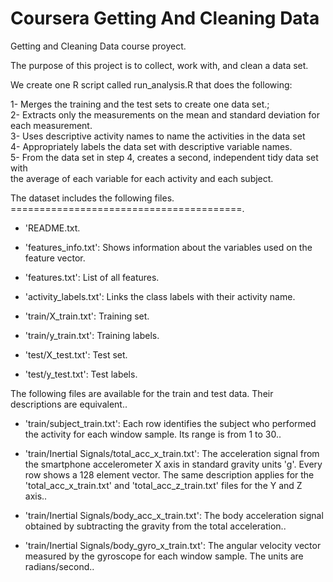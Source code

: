Coursera Getting And Cleaning Data 
===============================

Getting and Cleaning Data course proyect.

The purpose of this project is to collect, work with, and clean a data set. <br>

We  create one R script called run_analysis.R that does the following:<br>

1- Merges the training and the test sets to create one data set.;<br>
2- Extracts only the measurements on the mean and standard deviation for each measurement.<br> 
3- Uses descriptive activity names to name the activities in the data set<br>
4- Appropriately labels the data set with descriptive variable names. <br>
5- From the data set in step 4, creates a second, independent tidy data set with <br>
the average of each variable for each activity and each subject.<br>


 

The dataset includes the following files.<br>
========================================.<br>

- 'README.txt.<br>

- 'features_info.txt': Shows information about the variables used on the feature vector.<br>

- 'features.txt': List of all features.<br>

- 'activity_labels.txt': Links the class labels with their activity name.<br>

- 'train/X_train.txt': Training set.<br>

- 'train/y_train.txt': Training labels.<br>

- 'test/X_test.txt': Test set.<br>

- 'test/y_test.txt': Test labels.<br>

The following files are available for the train and test data. Their descriptions are equivalent..<br>

- 'train/subject_train.txt': Each row identifies the subject who performed the activity for each window sample. Its range is from 1 to 30..<br>

- 'train/Inertial Signals/total_acc_x_train.txt': The acceleration signal from the smartphone accelerometer X axis in standard gravity units 'g'. Every row shows a 128 element vector. The same description applies for the 'total_acc_x_train.txt' and 'total_acc_z_train.txt' files for the Y and Z axis..<br>

- 'train/Inertial Signals/body_acc_x_train.txt': The body acceleration signal obtained by subtracting the gravity from the total acceleration..<br>

- 'train/Inertial Signals/body_gyro_x_train.txt': The angular velocity vector measured by the gyroscope for each window sample. The units are radians/second..<br>

 